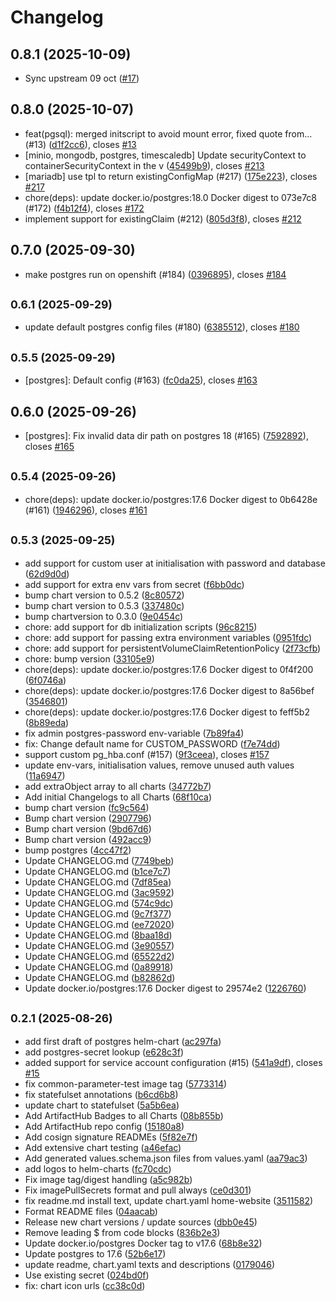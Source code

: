 # Changelog

## 0.8.1 (2025-10-09)

* Sync upstream 09 oct ([#17](https://github.com/GitGuardian/gitguardian-helm-charts/pull/17))

## 0.8.0 (2025-10-07)

* feat(pgsql): merged initscript to avoid mount error, fixed quote from… (#13) ([d1f2cc6](https://github.com/GitGuardian/gitguardian-helm-charts/commit/d1f2cc6)), closes [#13](https://github.com/GitGuardian/gitguardian-helm-charts/issues/13)
*  [minio, mongodb, postgres, timescaledb] Update securityContext to containerSecurityContext in the v ([45499b9](https://github.com/GitGuardian/gitguardian-helm-charts/commit/45499b9)), closes [#213](https://github.com/GitGuardian/gitguardian-helm-charts/issues/213)
* [mariadb] use tpl to return existingConfigMap (#217) ([175e223](https://github.com/GitGuardian/gitguardian-helm-charts/commit/175e223)), closes [#217](https://github.com/GitGuardian/gitguardian-helm-charts/issues/217)
* chore(deps): update docker.io/postgres:18.0 Docker digest to 073e7c8 (#172) ([f4b12f4](https://github.com/GitGuardian/gitguardian-helm-charts/commit/f4b12f4)), closes [#172](https://github.com/GitGuardian/gitguardian-helm-charts/issues/172)
* implement support for existingClaim (#212) ([805d3f8](https://github.com/GitGuardian/gitguardian-helm-charts/commit/805d3f8)), closes [#212](https://github.com/GitGuardian/gitguardian-helm-charts/issues/212)

## 0.7.0 (2025-09-30)

* make postgres run on openshift (#184) ([0396895](https://github.com/GitGuardian/gitguardian-helm-charts/commit/0396895)), closes [#184](https://github.com/GitGuardian/gitguardian-helm-charts/issues/184)

## <small>0.6.1 (2025-09-29)</small>

* update default postgres config files (#180) ([6385512](https://github.com/GitGuardian/gitguardian-helm-charts/commit/6385512)), closes [#180](https://github.com/GitGuardian/gitguardian-helm-charts/issues/180)

## <small>0.5.5 (2025-09-29)</small>

* [postgres]: Default config (#163) ([fc0da25](https://github.com/GitGuardian/gitguardian-helm-charts/commit/fc0da25)), closes [#163](https://github.com/GitGuardian/gitguardian-helm-charts/issues/163)

## 0.6.0 (2025-09-26)

* [postgres]: Fix invalid data dir path on postgres 18 (#165) ([7592892](https://github.com/GitGuardian/gitguardian-helm-charts/commit/7592892)), closes [#165](https://github.com/GitGuardian/gitguardian-helm-charts/issues/165)

## <small>0.5.4 (2025-09-26)</small>

* chore(deps): update docker.io/postgres:17.6 Docker digest to 0b6428e (#161) ([1946296](https://github.com/GitGuardian/gitguardian-helm-charts/commit/1946296)), closes [#161](https://github.com/GitGuardian/gitguardian-helm-charts/issues/161)

## <small>0.5.3 (2025-09-25)</small>

* add support for custom user at initialisation with password and database ([62d9d0d](https://github.com/GitGuardian/gitguardian-helm-charts/commit/62d9d0d))
* add support for extra env vars from secret ([f6bb0dc](https://github.com/GitGuardian/gitguardian-helm-charts/commit/f6bb0dc))
* bump chart version to 0.5.2 ([8c80572](https://github.com/GitGuardian/gitguardian-helm-charts/commit/8c80572))
* bump chart version to 0.5.3 ([337480c](https://github.com/GitGuardian/gitguardian-helm-charts/commit/337480c))
* bump chartversion to 0.3.0 ([9e0454c](https://github.com/GitGuardian/gitguardian-helm-charts/commit/9e0454c))
* chore: add support for db initialization scripts ([96c8215](https://github.com/GitGuardian/gitguardian-helm-charts/commit/96c8215))
* chore: add support for passing extra environment variables ([0951fdc](https://github.com/GitGuardian/gitguardian-helm-charts/commit/0951fdc))
* chore: add support for persistentVolumeClaimRetentionPolicy ([2f73cfb](https://github.com/GitGuardian/gitguardian-helm-charts/commit/2f73cfb))
* chore: bump version ([33105e9](https://github.com/GitGuardian/gitguardian-helm-charts/commit/33105e9))
* chore(deps): update docker.io/postgres:17.6 Docker digest to 0f4f200 ([6f0746a](https://github.com/GitGuardian/gitguardian-helm-charts/commit/6f0746a))
* chore(deps): update docker.io/postgres:17.6 Docker digest to 8a56bef ([3546801](https://github.com/GitGuardian/gitguardian-helm-charts/commit/3546801))
* chore(deps): update docker.io/postgres:17.6 Docker digest to feff5b2 ([8b89eda](https://github.com/GitGuardian/gitguardian-helm-charts/commit/8b89eda))
* fix admin postgres-password env-variable ([7b89fa4](https://github.com/GitGuardian/gitguardian-helm-charts/commit/7b89fa4))
* fix: Change default name for CUSTOM_PASSWORD ([f7e74dd](https://github.com/GitGuardian/gitguardian-helm-charts/commit/f7e74dd))
* support custom pg_hba.conf (#157) ([9f3ceea](https://github.com/GitGuardian/gitguardian-helm-charts/commit/9f3ceea)), closes [#157](https://github.com/GitGuardian/gitguardian-helm-charts/issues/157)
* update env-vars, initialisation values, remove unused auth values ([11a6947](https://github.com/GitGuardian/gitguardian-helm-charts/commit/11a6947))
* add extraObject array to all charts ([34772b7](https://github.com/GitGuardian/gitguardian-helm-charts/commit/34772b7))
* Add initial Changelogs to all Charts ([68f10ca](https://github.com/GitGuardian/gitguardian-helm-charts/commit/68f10ca))
* bump chart version ([fc9c564](https://github.com/GitGuardian/gitguardian-helm-charts/commit/fc9c564))
* Bump chart version ([2907796](https://github.com/GitGuardian/gitguardian-helm-charts/commit/2907796))
* Bump chart version ([9bd67d6](https://github.com/GitGuardian/gitguardian-helm-charts/commit/9bd67d6))
* Bump chart version ([492acc9](https://github.com/GitGuardian/gitguardian-helm-charts/commit/492acc9))
* bump postgres ([4cc47f2](https://github.com/GitGuardian/gitguardian-helm-charts/commit/4cc47f2))
* Update CHANGELOG.md ([7749beb](https://github.com/GitGuardian/gitguardian-helm-charts/commit/7749beb))
* Update CHANGELOG.md ([b1ce7c7](https://github.com/GitGuardian/gitguardian-helm-charts/commit/b1ce7c7))
* Update CHANGELOG.md ([7df85ea](https://github.com/GitGuardian/gitguardian-helm-charts/commit/7df85ea))
* Update CHANGELOG.md ([3ac9592](https://github.com/GitGuardian/gitguardian-helm-charts/commit/3ac9592))
* Update CHANGELOG.md ([574c9dc](https://github.com/GitGuardian/gitguardian-helm-charts/commit/574c9dc))
* Update CHANGELOG.md ([9c7f377](https://github.com/GitGuardian/gitguardian-helm-charts/commit/9c7f377))
* Update CHANGELOG.md ([ee72020](https://github.com/GitGuardian/gitguardian-helm-charts/commit/ee72020))
* Update CHANGELOG.md ([8baa18d](https://github.com/GitGuardian/gitguardian-helm-charts/commit/8baa18d))
* Update CHANGELOG.md ([3e90557](https://github.com/GitGuardian/gitguardian-helm-charts/commit/3e90557))
* Update CHANGELOG.md ([65522d2](https://github.com/GitGuardian/gitguardian-helm-charts/commit/65522d2))
* Update CHANGELOG.md ([0a89918](https://github.com/GitGuardian/gitguardian-helm-charts/commit/0a89918))
* Update CHANGELOG.md ([b82862d](https://github.com/GitGuardian/gitguardian-helm-charts/commit/b82862d))
* Update docker.io/postgres:17.6 Docker digest to 29574e2 ([1226760](https://github.com/GitGuardian/gitguardian-helm-charts/commit/1226760))

## <small>0.2.1 (2025-08-26)</small>

* add first draft of postgres helm-chart ([ac297fa](https://github.com/GitGuardian/gitguardian-helm-charts/commit/ac297fa))
* add postgres-secret lookup ([e628c3f](https://github.com/GitGuardian/gitguardian-helm-charts/commit/e628c3f))
* added support for service account configuration (#15) ([541a9df](https://github.com/GitGuardian/gitguardian-helm-charts/commit/541a9df)), closes [#15](https://github.com/GitGuardian/gitguardian-helm-charts/issues/15)
* fix common-parameter-test image tag ([5773314](https://github.com/GitGuardian/gitguardian-helm-charts/commit/5773314))
* fix statefulset annotations ([b6cd6b8](https://github.com/GitGuardian/gitguardian-helm-charts/commit/b6cd6b8))
* update chart to statefulset ([5a5b6ea](https://github.com/GitGuardian/gitguardian-helm-charts/commit/5a5b6ea))
* Add ArtifactHub Badges to all Charts ([08b855b](https://github.com/GitGuardian/gitguardian-helm-charts/commit/08b855b))
* Add ArtifactHub repo config ([15180a8](https://github.com/GitGuardian/gitguardian-helm-charts/commit/15180a8))
* Add cosign signature READMEs ([5f82e7f](https://github.com/GitGuardian/gitguardian-helm-charts/commit/5f82e7f))
* Add extensive chart testing ([a46efac](https://github.com/GitGuardian/gitguardian-helm-charts/commit/a46efac))
* Add generated values.schema.json files from values.yaml ([aa79ac3](https://github.com/GitGuardian/gitguardian-helm-charts/commit/aa79ac3))
* add logos to helm-charts ([fc70cdc](https://github.com/GitGuardian/gitguardian-helm-charts/commit/fc70cdc))
* Fix image tag/digest handling ([a5c982b](https://github.com/GitGuardian/gitguardian-helm-charts/commit/a5c982b))
* Fix imagePullSecrets format and pull always ([ce0d301](https://github.com/GitGuardian/gitguardian-helm-charts/commit/ce0d301))
* fix readme.md install text, update chart.yaml home-website ([3511582](https://github.com/GitGuardian/gitguardian-helm-charts/commit/3511582))
* Format README files ([04aacab](https://github.com/GitGuardian/gitguardian-helm-charts/commit/04aacab))
* Release new chart versions / update sources ([dbb0e45](https://github.com/GitGuardian/gitguardian-helm-charts/commit/dbb0e45))
* Remove leading $ from code blocks ([836b2e3](https://github.com/GitGuardian/gitguardian-helm-charts/commit/836b2e3))
* Update docker.io/postgres Docker tag to v17.6 ([68b8e32](https://github.com/GitGuardian/gitguardian-helm-charts/commit/68b8e32))
* Update postgres to 17.6 ([52b6e17](https://github.com/GitGuardian/gitguardian-helm-charts/commit/52b6e17))
* update readme, chart.yaml texts and descriptions ([0179046](https://github.com/GitGuardian/gitguardian-helm-charts/commit/0179046))
* Use existing secret ([024bd0f](https://github.com/GitGuardian/gitguardian-helm-charts/commit/024bd0f))
* fix: chart icon urls ([cc38c0d](https://github.com/GitGuardian/gitguardian-helm-charts/commit/cc38c0d))
